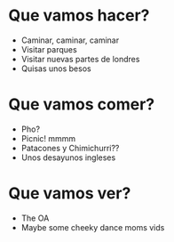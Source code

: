 # Que vamos hacer?
- Caminar, caminar, caminar
- Visitar parques
- Visitar nuevas partes de londres
- Quisas unos besos

# Que vamos comer?
- Pho?
- Picnic! mmmm
- Patacones y Chimichurri?? 
- Unos desayunos ingleses

# Que vamos ver?
- The OA
- Maybe some cheeky dance moms vids

